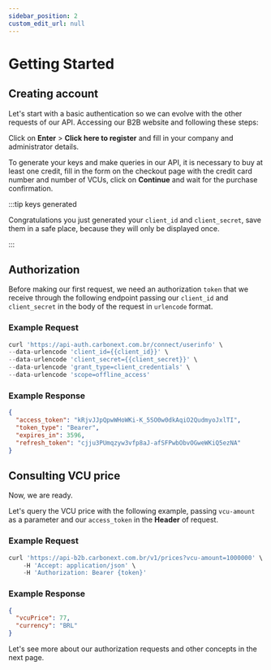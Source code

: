 ```yaml
---
sidebar_position: 2
custom_edit_url: null
---
```


# Getting Started

## Creating account

<!-- Let's start with a basic authentication so we can evolve with the other requests of our API. Accessing our [B2B site](https://b2b-hml.carbonext.com.br/) in homologation environment to create a test account and following these steps:

Click on **Enter** > **Click here to register** and fill in your company and administrator details.

To generate your keys and make queries in our API, it is necessary to buy at least one credit, you can register a test credit card without authentication
to buy our VCU, fill in the form on the checkout page with card number `4242 4242 4242 4242` with any **CVC** and any future **expiration date**, add the number of **VCUs** you want to buy, click on **Continue** and wait for the purchase confirmation. -->

Let's start with a basic authentication so we can evolve with the other requests of our API. Accessing our B2B website and following these steps:

Click on **Enter** > **Click here to register** and fill in your company and administrator details.

To generate your keys and make queries in our API, it is necessary to buy at least one credit, fill in the form on the checkout page with the credit card number and number of VCUs, click on **Continue** and wait for the purchase confirmation.

:::tip keys generated

Congratulations you just generated your `client_id` and `client_secret`, save them in a safe place, because they will only be displayed once.

:::

## Authorization

Before making our first request, we need an authorization `token` that we receive through the following endpoint passing our `client_id` and `client_secret` in the body of the request in `urlencode` format.

### Example Request

```javascript
curl 'https://api-auth.carbonext.com.br/connect/userinfo' \
--data-urlencode 'client_id={{client_id}}' \
--data-urlencode 'client_secret={{client_secret}}' \
--data-urlencode 'grant_type=client_credentials' \
--data-urlencode 'scope=offline_access'
```

### Example Response

```json
{
  "access_token": "kRjvJJpQpwWHoWKi-K_5SO0w0dkAqiO2QudmyoJxlTI",
  "token_type": "Bearer",
  "expires_in": 3596,
  "refresh_token": "cjju3PUmqzyw3vfp8aJ-afSFPwbObvOGweWKiQ5ezNA"
}
```

## Consulting VCU price

Now, we are ready.

Let's query the VCU price with the following example, passing `vcu-amount` as a parameter and our `access_token` in the **Header** of request.

### Example Request

```javascript
curl 'https://api-b2b.carbonext.com.br/v1/prices?vcu-amount=1000000' \
    -H 'Accept: application/json' \
    -H 'Authorization: Bearer {token}'
```

### Example Response

```json
{
  "vcuPrice": 77,
  "currency": "BRL"
}
```

Let's see more about our authorization requests and other concepts in the next page.
